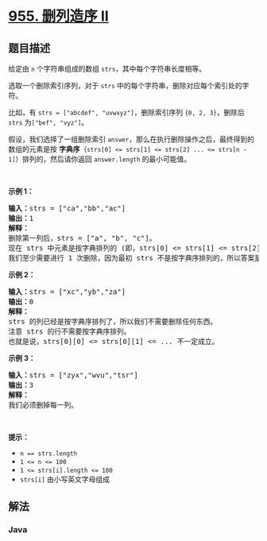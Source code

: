 # [955. 删列造序 II](https://leetcode.cn/problems/delete-columns-to-make-sorted-ii)

## 题目描述

<p>给定由 <code>n</code> 个字符串组成的数组 <code>strs</code>，其中每个字符串长度相等。</p>

<p>选取一个删除索引序列，对于 <code>strs</code> 中的每个字符串，删除对应每个索引处的字符。</p>

<p>比如，有 <code>strs = ["abcdef", "uvwxyz"]</code>，删除索引序列 <code>{0, 2, 3}</code>，删除后 <code>strs</code> 为<code>["bef", "vyz"]</code>。</p>

<p>假设，我们选择了一组删除索引 <code>answer</code>，那么在执行删除操作之后，最终得到的数组的元素是按 <strong>字典序</strong>（<code>strs[0] <= strs[1] <= strs[2] ... <= strs[n - 1]</code>）排列的，然后请你返回 <code>answer.length</code> 的最小可能值。</p>

<p> </p>

<ol>
</ol>

<p><strong>示例 1：</strong></p>

<pre>
<strong>输入：</strong>strs = ["ca","bb","ac"]
<strong>输出：</strong>1
<strong>解释： </strong>
删除第一列后，strs = ["a", "b", "c"]。
现在 strs 中元素是按字典排列的 (即，strs[0] <= strs[1] <= strs[2])。
我们至少需要进行 1 次删除，因为最初 strs 不是按字典序排列的，所以答案是 1。
</pre>

<p><strong>示例 2：</strong></p>

<pre>
<strong>输入：</strong>strs = ["xc","yb","za"]
<strong>输出：</strong>0
<strong>解释：</strong>
strs 的列已经是按字典序排列了，所以我们不需要删除任何东西。
注意 strs 的行不需要按字典序排列。
也就是说，strs[0][0] <= strs[0][1] <= ... 不一定成立。
</pre>

<p><strong>示例 3：</strong></p>

<pre>
<strong>输入：</strong>strs = ["zyx","wvu","tsr"]
<strong>输出：</strong>3
<strong>解释：</strong>
我们必须删掉每一列。
</pre>

<p> </p>

<p><strong>提示：</strong></p>

<ul>
	<li><code>n == strs.length</code></li>
	<li><code>1 <= n <= 100</code></li>
	<li><code>1 <= strs[i].length <= 100</code></li>
	<li><code>strs[i]</code> 由小写英文字母组成</li>
</ul>

## 解法

### **Java**

```java

```
